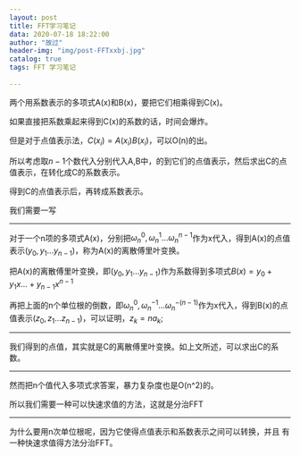 ```yaml
---
layout: post
title: FFT学习笔记
data: 2020-07-18 18:22:00
author: "故过"
header-img: "img/post-FFTxxbj.jpg"
catalog: true
tags: FFT 学习笔记
  
---
```

两个用系数表示的多项式A(x)和B(x)，要把它们相乘得到C(x)。

如果直接把系数乘起来得到C(x)的系数的话，时间会爆炸。

但是对于点值表示法，$C(x_i)=A(x_i)B(x_i)$，可以O(n)的出。

所以考虑取$n-1$个数代入分别代入A,B中，的到它们的点值表示，然后求出C的点值表示，在转化成C的系数表示。

得到C的点值表示后，再转成系数表示。

我们需要一写

--------------------------------

对于一个n项的多项式A(x)，分别把$\omega_n^0,\omega_n^1...\omega_n^{n-1}$作为x代入，得到A(x)的点值表示$(y_0,y_1...y_{n-1})$，称为A(x)的离散傅里叶变换。

把A(x)的离散傅里叶变换，即$(y_0,y_1...y_{n-1})$作为系数得到多项式$B(x)=y_0+y_1x...+y_{n-1}x^{n-1}$

再把上面的n个单位根的倒数，即$\omega_n^{0},\omega_n^{-1}...\omega_n^{-(n-1)}$作为x代入，得到B(x)的点值表示$(z_0,z_1...z_{n-1})$，可以证明，$z_k=na_k$;

-----------------------------------

我们得到的点值，其实就是C的离散傅里叶变换。如上文所述，可以求出C的系数。

------------------------

然而把n个值代入多项式求答案，暴力复杂度也是O(n^2)的。

所以我们需要一种可以快速求值的方法，这就是分治FFT

-----------------

为什么要用n次单位根呢，因为它使得点值表示和系数表示之间可以转换，并且 有一种快速求值得方法分治FFT。
